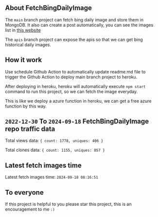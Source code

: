 ## About FetchBingDailyImage

The `main` branch project can fetch bing daily image and store them in MongoDB.
It also can create a post automatically, you can see the images list in [this website](https://oursalbum.netlify.app)

The `apis` branch project can expose the apis so that we can get bing historical daily images.

## How it work

Use schedule Github Action to automatically update readme.md file to trigger the Github Action to deploy main branch project to heroku.

After deploying in heroku, heroku will automatically execute `npm start` command to run this project, so we can fetch the image everyday.

This is like we deploy a azure function in heroku, we can get a free azure function by this way.

## `2022-12-30` To `2024-09-18` FetchBingDailyImage repo traffic data

Total views data: `{ count: 1778, uniques: 406 }`

Total clones data: `{ count: 1155, uniques: 857 }`

## Latest fetch images time

Latest fetch images time: `2024-09-18 08:16:51`

## To everyone

If this project is helpful to you please star this project, this is an encouragement to me `:)`



